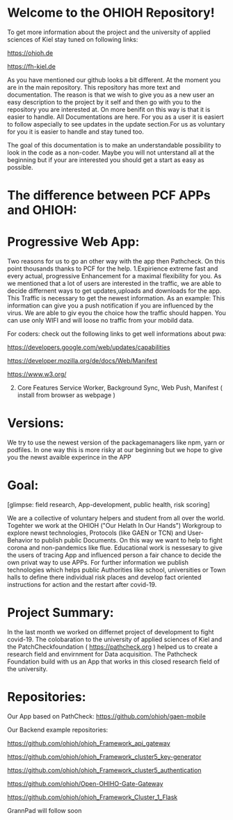 # Welcome to the OHIOH Repository!

To get more information about the project and the university of applied sciences of Kiel stay tuned on following links:

https://ohioh.de

https://fh-kiel.de

As you have mentioned our github looks a bit different. At the moment you are in the main repository. This repository has more text and documentation.
The reason is that we wish to give you as a new user an easy description to the project by it self and then go with you to the repository you are interested at.
On more benifit on this way is that it is easier to handle. All Documentations are here. For you as a user it is easiert to follow aspecially to see updates in the update section.For us as voluntary for you it is easier to handle and stay tuned too.

The goal of this documentation is to make an understandable possibility to look in the code as a non-coder. Maybe you will not unterstand all at the beginning but if your are interested you should get a start as easy as possible.

# The difference between PCF APPs and OHIOH:

# Progressive Web App:
Two reasons for us to go an other way with the app then Pathcheck. On this point thousands thanks to PCF for the help.
1.Expirience
extreme fast and every actual, progressive Enhancement for a maximal flexibility for you.
As we mentioned that a lot of users are interested in the traffic, we are able to decide differnent ways to get updates,uploads and downloads for the app.
This Traffic is necessary to get the newest information. As an example: This information can give you a push notification if you are influenced by the virus.
We are able to giv eyou the choice how the traffic should happen. You can use only WIFI and will loose no traffic from your mobild data.

For coders: check out the following links to get well informations about pwa:

https://developers.google.com/web/updates/capabilities

https://developer.mozilla.org/de/docs/Web/Manifest

https://www.w3.org/


2. Core Features
Service Worker, Background Sync, Web Push, Manifest ( install from browser as webpage ) 



# Versions:
We try to use the newest version of the packagemanagers like npm, yarn or podfiles.
In one way this is more risky at our beginning but we hope to give you the newst avaible experince in the APP


# Goal: 

[glimpse: field research, App-development, public health, risk scoring]

We are a collective of voluntary helpers and student from all over the world. Togehter we work at the OHIOH ("Our Helath In Our Hands") Workgroup to explore newst technologies, Protocols (like GAEN or TCN) and User-Behavior to publish public Documents. On this way we want to help to fight corona and non-pandemics like flue. Educational work is nessesary to give the users of tracing App and influenced person a fair chance to decide the own privat way to use APPs. For further information we publish technologies which helps public Authorities like school, universities or Town halls to define there individual risk places and develop fact oriented instructions for action and the restart after covid-19.

# Project Summary:

In the last month we worked on differnet project of development to fight covid-19. The colobaration to the university of applied sciences of Kiel and the PatchCheckfoundation ( https://pathcheck.org ) helped us to create a research field and envirnment for Data acquisition. The Pathcheck Foundation build with us an App that works in this closed research field of the university.

# Repositories:

Our App based on PathCheck: https://github.com/ohioh/gaen-mobile

Our Backend example repositories:

https://github.com/ohioh/ohioh_Framework_api_gateway

https://github.com/ohioh/ohioh_Framework_cluster5_key-generator

https://github.com/ohioh/ohioh_Framework_cluster5_authentication

https://github.com/ohioh/Open-OHIHO-Gate-Gateway

https://github.com/ohioh/ohioh_Framework_Cluster_1_Flask

GrannPad will follow soon
